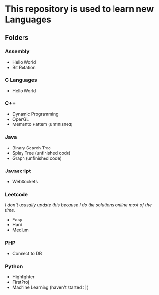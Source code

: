 #   This repository is used to learn new Languages
##  Folders

### Assembly
- Hello World
- Bit Rotation

### C Languages
- Hello World

### C++
- Dynamic Programming
- OpenGL
- Memento Pattern (unfinished)

### Java
- Binary Search Tree
- Splay Tree (unfinished code)
- Graph (unfinished code)

### Javascript
- WebSockets

### Leetcode
_I don't ususally update this because I do the solutions online most of the time._
- Easy
- Hard
- Medium

### PHP
- Connect to DB

### Python
- Highlighter
- FirstProj
- Machine Learning (haven't started :| )



